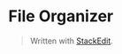 # File Organizer


> Written with [StackEdit](https://stackedit.io/).
<!--stackedit_data:
eyJoaXN0b3J5IjpbMTAyOTI2NTIxMl19
-->